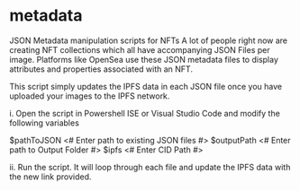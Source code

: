 # metadata
JSON Metadata manipulation scripts for NFTs
A lot of people right now are creating NFT collections which all have accompanying JSON Files per image.
Platforms like OpenSea use these JSON metadata files to display attributes and properties associated with an NFT.

This script simply updates the IPFS data in each JSON file once you have uploaded your images to the IPFS network.

i. Open the script in Powershell ISE or Visual Studio Code and modify the following variables

$pathToJSON <# Enter path to existing JSON files #>
$outputPath <# Enter path to Output Folder #>
$ipfs <# Enter CID Path #>

ii. Run the script. It will loop through each file and update the IPFS data with the new link provided.

